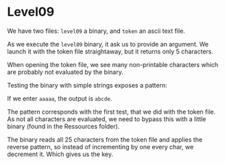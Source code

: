 # Level09

We have two files: `level09` a binary, and `token` an ascii text file.

As we execute the `level09` binary, it ask us to provide an argument. We launch it with the token file straightaway, but it returns only 5 characters.

When opening the token file, we see many non-printable characters which are probably not evaluated by the binary.

Testing the binary with simple strings exposes a pattern:

If we enter `aaaaa`, the output is `abcde`.

The pattern corresponds with the first test, that we did with the token file.
As not all characters are evaluated, we need to bypass this with a little binary (found in the Ressources folder).

The binary reads all 25 characters from the token file and applies the reverse pattern, so instead of incrementing by one every char, we decrement it.
Which gives us the key.

